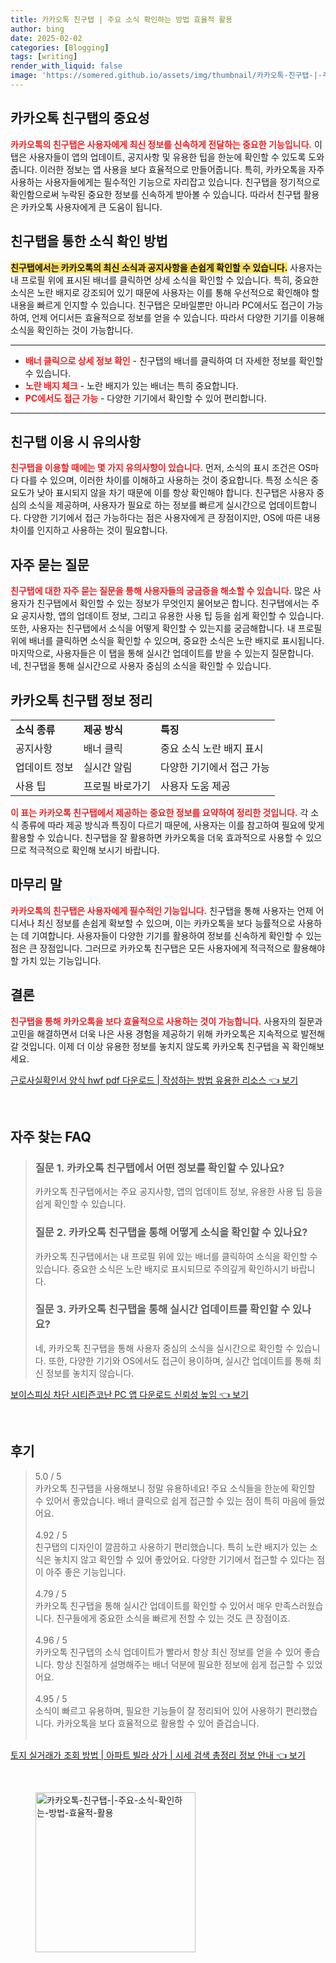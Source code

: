 ```yaml
---
title: 카카오톡 친구탭 | 주요 소식 확인하는 방법 효율적 활용
author: bing
date: 2025-02-02
categories: [Blogging]
tags: [writing]
render_with_liquid: false
image: 'https://somered.github.io/assets/img/thumbnail/카카오톡-친구탭-|-주요-소식-확인하는-방법-효율적-활용.webp'
---
```



<h2 id='카카오톡_친구탭의_중요성'>카카오톡 친구탭의 중요성</h2>

<p><b><span style="color: #ee2323;">카카오톡의 친구탭은 사용자에게 최신 정보를 신속하게 전달하는 중요한 기능입니다.</span></b> 이 탭은 사용자들이 앱의 업데이트, 공지사항 및 유용한 팁을 한눈에 확인할 수 있도록 도와줍니다. 이러한 정보는 앱 사용을 보다 효율적으로 만들어줍니다. 특히, 카카오톡을 자주 사용하는 사용자들에게는 필수적인 기능으로 자리잡고 있습니다. 친구탭을 정기적으로 확인함으로써 누락된 중요한 정보를 신속하게 받아볼 수 있습니다. 따라서 친구탭 활용은 카카오톡 사용자에게 큰 도움이 됩니다.</p>

<h2 id='소식_확인_방법'>친구탭을 통한 소식 확인 방법</h2>

<p><b><span style="background-color: #ffe066;">친구탭에서는 카카오톡의 최신 소식과 공지사항을 손쉽게 확인할 수 있습니다.</span></b> 사용자는 내 프로필 위에 표시된 배너를 클릭하면 상세 소식을 확인할 수 있습니다. 특히, 중요한 소식은 노란 배지로 강조되어 있기 때문에 사용자는 이를 통해 우선적으로 확인해야 할 내용을 빠르게 인지할 수 있습니다. 친구탭은 모바일뿐만 아니라 PC에서도 접근이 가능하여, 언제 어디서든 효율적으로 정보를 얻을 수 있습니다. 따라서 다양한 기기를 이용해 소식을 확인하는 것이 가능합니다.</p>

<hr />

<ul>
    <li><b><span style="color: #ee2323;">배너 클릭으로 상세 정보 확인</span></b> - 친구탭의 배너를 클릭하여 더 자세한 정보를 확인할 수 있습니다.</li>
    <li><b><span style="color: #ee2323;">노란 배지 체크</span></b> - 노란 배지가 있는 배너는 특히 중요합니다.</li>
    <li><b><span style="color: #ee2323;">PC에서도 접근 가능</span></b> - 다양한 기기에서 확인할 수 있어 편리합니다.</li>
</ul>

<hr />

<h2 id='이용시_유의사항'>친구탭 이용 시 유의사항</h2>

<p><b><span style="color: #ee2323;">친구탭을 이용할 때에는 몇 가지 유의사항이 있습니다.</span></b> 먼저, 소식의 표시 조건은 OS마다 다를 수 있으며, 이러한 차이를 이해하고 사용하는 것이 중요합니다. 특정 소식은 중요도가 낮아 표시되지 않을 차기 때문에 이를 항상 확인해야 합니다. 친구탭은 사용자 중심의 소식을 제공하며, 사용자가 필요로 하는 정보를 빠르게 실시간으로 업데이트합니다. 다양한 기기에서 접근 가능하다는 점은 사용자에게 큰 장점이지만, OS에 따른 내용 차이를 인지하고 사용하는 것이 필요합니다.</p>

<h2 id='자주_묻는_질문'>자주 묻는 질문</h2>

<p><b><span style="color: #ee2323;">친구탭에 대한 자주 묻는 질문을 통해 사용자들의 궁금증을 해소할 수 있습니다.</span></b> 많은 사용자가 친구탭에서 확인할 수 있는 정보가 무엇인지 물어보곤 합니다. 친구탭에서는 주요 공지사항, 앱의 업데이트 정보, 그리고 유용한 사용 팁 등을 쉽게 확인할 수 있습니다. 또한, 사용자는 친구탭에서 소식을 어떻게 확인할 수 있는지를 궁금해합니다. 내 프로필 위에 배너를 클릭하면 소식을 확인할 수 있으며, 중요한 소식은 노란 배지로 표시됩니다. 마지막으로, 사용자들은 이 탭을 통해 실시간 업데이트를 받을 수 있는지 질문합니다. 네, 친구탭을 통해 실시간으로 사용자 중심의 소식을 확인할 수 있습니다.</p>

<h2 id='정보_정리'>카카오톡 친구탭 정보 정리</h2>

<table>
    <tr>
        <td><b>소식 종류</b></td>
        <td><b>제공 방식</b></td>
        <td><b>특징</b></td>
    </tr>
    <tr>
        <td>공지사항</td>
        <td>배너 클릭</td>
        <td>중요 소식 노란 배지 표시</td>
    </tr>
    <tr>
        <td>업데이트 정보</td>
        <td>실시간 알림</td>
        <td>다양한 기기에서 접근 가능</td>
    </tr>
    <tr>
        <td>사용 팁</td>
        <td>프로필 바로가기</td>
        <td>사용자 도움 제공</td>
    </tr>
</table>

<p><b><span style="color: #ee2323;">이 표는 카카오톡 친구탭에서 제공하는 중요한 정보를 요약하여 정리한 것입니다.</span></b> 각 소식 종류에 따라 제공 방식과 특징이 다르기 때문에, 사용자는 이를 참고하여 필요에 맞게 활용할 수 있습니다. 친구탭을 잘 활용하면 카카오톡을 더욱 효과적으로 사용할 수 있으므로 적극적으로 확인해 보시기 바랍니다.</p>

<h2 id='마무리_말'>마무리 말</h2>

<p><b><span style="color: #ee2323;">카카오톡의 친구탭은 사용자에게 필수적인 기능입니다.</span></b> 친구탭을 통해 사용자는 언제 어디서나 최신 정보를 손쉽게 확보할 수 있으며, 이는 카카오톡을 보다 능률적으로 사용하는 데 기여합니다. 사용자들이 다양한 기기를 활용하여 정보를 신속하게 확인할 수 있는 점은 큰 장점입니다. 그러므로 카카오톡 친구탭은 모든 사용자에게 적극적으로 활용해야 할 가치 있는 기능입니다.</p>

<h2 id='결론'>결론</h2>

<p><b><span style="color: #ee2323;">친구탭을 통해 카카오톡을 보다 효율적으로 사용하는 것이 가능합니다.</span></b> 사용자의 질문과 고민을 해결하면서 더욱 나은 사용 경험을 제공하기 위해 카카오톡은 지속적으로 발전해 갈 것입니다. 이제 더 이상 유용한 정보를 놓치지 않도록 카카오톡 친구탭을 꼭 확인해보세요.</p>


<p><a class="click-button" title="근로사실확인서 양식 hwf pdf 다운로드 | 작성하는 방법 유용한 리소스" href="https://somered.github.io/posts/%EA%B7%BC%EB%A1%9C%EC%82%AC%EC%8B%A4%ED%99%95%EC%9D%B8%EC%84%9C-%EC%96%91%EC%8B%9D-hwf-pdf-%EB%8B%A4%EC%9A%B4%EB%A1%9C%EB%93%9C-%EC%9E%91%EC%84%B1%ED%95%98%EB%8A%94-%EB%B0%A9%EB%B2%95-%EC%9C%A0%EC%9A%A9%ED%95%9C-%EB%A6%AC%EC%86%8C%EC%8A%A4/" rel="dofollow">근로사실확인서 양식 hwf pdf 다운로드 | 작성하는 방법 유용한 리소스 👈 보기</a></p><br>
<h2 id='자주_찾는_FAQ'>자주 찾는 FAQ</h2>
<div itemscope="" itemtype="https://schema.org/FAQPage">
<blockquote>
<div itemscope="" itemprop="mainEntity" itemtype="https://schema.org/Question">
<h3 itemprop="name">질문 1. 카카오톡 친구탭에서 어떤 정보를 확인할 수 있나요?</h3>
<div itemscope="" itemprop="acceptedAnswer" itemtype="https://schema.org/Answer">
<span itemprop="text">
<p>카카오톡 친구탭에서는 주요 공지사항, 앱의 업데이트 정보, 유용한 사용 팁 등을 쉽게 확인할 수 있습니다.</p>
</span>
</div>
</div>
<div itemscope="" itemprop="mainEntity" itemtype="https://schema.org/Question">
<h3 itemprop="name">질문 2. 카카오톡 친구탭을 통해 어떻게 소식을 확인할 수 있나요?</h3>
<div itemscope="" itemprop="acceptedAnswer" itemtype="https://schema.org/Answer">
<span itemprop="text">
<p>카카오톡 친구탭에서는 내 프로필 위에 있는 배너를 클릭하여 소식을 확인할 수 있습니다. 중요한 소식은 노란 배지로 표시되므로 주의깊게 확인하시기 바랍니다.</p>
</span>
</div>
</div>
<div itemscope="" itemprop="mainEntity" itemtype="https://schema.org/Question">
<h3 itemprop="name">질문 3. 카카오톡 친구탭을 통해 실시간 업데이트를 확인할 수 있나요?</h3>
<div itemscope="" itemprop="acceptedAnswer" itemtype="https://schema.org/Answer">
<span itemprop="text">
<p>네, 카카오톡 친구탭을 통해 사용자 중심의 소식을 실시간으로 확인할 수 있습니다. 또한, 다양한 기기와 OS에서도 접근이 용이하며, 실시간 업데이트를 통해 최신 정보를 놓치지 않습니다.</p>
</span>
</div>
</div>
</blockquote>
</div>
<p><a class="click-button" title="보이스피싱 차단 시티즌코난 PC 앱 다운로드 신뢰성 높임" href="https://somered.github.io/posts/%EB%B3%B4%EC%9D%B4%EC%8A%A4%ED%94%BC%EC%8B%B1-%EC%B0%A8%EB%8B%A8-%EC%8B%9C%ED%8B%B0%EC%A6%8C%EC%BD%94%EB%82%9C-PC-%EC%95%B1-%EB%8B%A4%EC%9A%B4%EB%A1%9C%EB%93%9C-%EC%8B%A0%EB%A2%B0%EC%84%B1-%EB%86%92%EC%9E%84/" rel="dofollow">보이스피싱 차단 시티즌코난 PC 앱 다운로드 신뢰성 높임 👈 보기</a></p><br>
<h2 id='후기'>후기</h2>
<div itemscope itemtype="https://schema.org/Product">
  <blockquote>
  <div itemprop="review" itemscope itemtype="https://schema.org/Review">
      <div itemprop="reviewRating" itemscope itemtype="https://schema.org/Rating"> <span itemprop="ratingValue">5.0</span> / <span itemprop="bestRating">5</span> </div>
      <span itemprop="reviewBody">카카오톡 친구탭을 사용해보니 정말 유용하네요! 주요 소식들을 한눈에 확인할 수 있어서 좋았습니다. 배너 클릭으로 쉽게 접근할 수 있는 점이 특히 마음에 들었어요.</span>
  </div>
  <br>
  <div itemprop="review" itemscope itemtype="https://schema.org/Review">
      <div itemprop="reviewRating" itemscope itemtype="https://schema.org/Rating"> <span itemprop="ratingValue">4.92</span> / <span itemprop="bestRating">5</span> </div>
      <span itemprop="reviewBody">친구탭의 디자인이 깔끔하고 사용하기 편리했습니다. 특히 노란 배지가 있는 소식은 놓치지 않고 확인할 수 있어 좋았어요. 다양한 기기에서 접근할 수 있다는 점이 아주 좋은 기능입니다.</span>
  </div>
  <br>
  <div itemprop="review" itemscope itemtype="https://schema.org/Review">
      <div itemprop="reviewRating" itemscope itemtype="https://schema.org/Rating"> <span itemprop="ratingValue">4.79</span> / <span itemprop="bestRating">5</span> </div>
      <span itemprop="reviewBody">카카오톡 친구탭을 통해 실시간 업데이트를 확인할 수 있어서 매우 만족스러웠습니다. 친구들에게 중요한 소식을 빠르게 전할 수 있는 것도 큰 장점이죠.</span>
  </div>
  <br>
  <div itemprop="review" itemscope itemtype="https://schema.org/Review">
      <div itemprop="reviewRating" itemscope itemtype="https://schema.org/Rating"> <span itemprop="ratingValue">4.96</span> / <span itemprop="bestRating">5</span> </div>
      <span itemprop="reviewBody">카카오톡 친구탭의 소식 업데이트가 빨라서 항상 최신 정보를 얻을 수 있어 좋습니다. 항상 친절하게 설명해주는 배너 덕분에 필요한 정보에 쉽게 접근할 수 있었어요.</span>
  </div>
  <br>
  <div itemprop="review" itemscope itemtype="https://schema.org/Review">
      <div itemprop="reviewRating" itemscope itemtype="https://schema.org/Rating"> <span itemprop="ratingValue">4.95</span> / <span itemprop="bestRating">5</span> </div>
      <span itemprop="reviewBody">소식이 빠르고 유용하며, 필요한 기능들이 잘 정리되어 있어 사용하기 편리했습니다. 카카오톡을 보다 효율적으로 활용할 수 있어 즐겁습니다.</span>
  </div>
  <br>
  </blockquote>
</div>
<p><a class="click-button" title="토지 실거래가 조회 방법 | 아파트 빌라 상가 | 시세 검색 총정리 정보 안내" href="https://somered.github.io/posts/%ED%86%A0%EC%A7%80-%EC%8B%A4%EA%B1%B0%EB%9E%98%EA%B0%80-%EC%A1%B0%ED%9A%8C-%EB%B0%A9%EB%B2%95-%EC%95%84%ED%8C%8C%ED%8A%B8-%EB%B9%8C%EB%9D%BC-%EC%83%81%EA%B0%80-%EC%8B%9C%EC%84%B8-%EA%B2%80%EC%83%89-%EC%B4%9D%EC%A0%95%EB%A6%AC-%EC%A0%95%EB%B3%B4-%EC%95%88%EB%82%B4/" rel="dofollow">토지 실거래가 조회 방법 | 아파트 빌라 상가 | 시세 검색 총정리 정보 안내 👈 보기</a></p><br>
<figure class="image"><img src="https://somered.github.io/assets/img/thumbnail/카카오톡-친구탭-|-주요-소식-확인하는-방법-효율적-활용.webp" alt="카카오톡-친구탭-|-주요-소식-확인하는-방법-효율적-활용" width="256" height="256"></figure>
